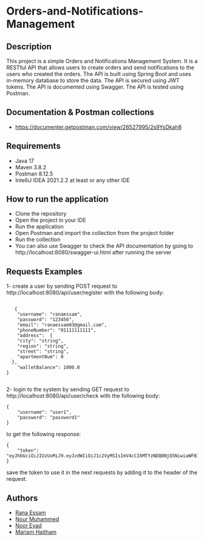 # Orders-and-Notifications-Management

## Description
This project is a simple Orders and Notifications Management System. It is a RESTful API that allows users to create orders and send notifications to the users who created the orders. The API is built using Spring Boot and uses in-memory  database to store the data. The API is secured using  JWT tokens. The API is documented using Swagger. The API is tested using Postman.

## Documentation & Postman collections 
* https://documenter.getpostman.com/view/26527995/2s9YsDkah8
  
## Requirements
* Java 17
* Maven 3.8.2
* Postman 8.12.5
* IntelliJ IDEA 2021.2.2 at least or any other IDE

## How to run the application
* Clone the repository
* Open the project in your IDE
* Run the application
* Open Postman and import the collection from the project folder
* Run the collection
* You can also use Swagger to check the API documentation by going to http://localhost:8080/swagger-ui.html after running the server


## Requests Examples
1- create a user by sending POST request to http://localhost:8080/api/user/register with the following body:
```

   {
    "username": "ranaessam",
    "password": "123456",
    "email": "ranaessam03@gmail.com",
    "phoneNumber": "01111111111",
    "address":  {
    "city": "string",
    "region": "string",
    "street": "string",
    "apartmentNum": 0
  },
    "walletBalance": 1000.0
}


```

2- login to the system by sending GET request to http://localhost:8080/api/user/check with the following body:
```
{
    "username": "user1",
    "password": "password1"
}
```
to get the following response:
```
{
    "token": "eyJhbGciOiJIUzUxMiJ9.eyJzdWIiOiJ1c2VyMSIsImV4cCI6MTYzNDQ0NjQ5NiwiaWF0IjoxN"
}
```
save the token to use it in the next requests by adding it to the header of the request.


## Authors
* [Rana Essam](mailto:ranaessam03@gmail.com)
* [Nour Muhammed](mailto:nourmuhammad835@gmail.com)
* [Noor Eyad]( mailto:nooreyadd39@gmail.com)
* [Mariam Haitham](mailto:username@gmail.com)









